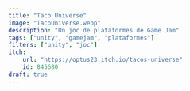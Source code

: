 ```yaml
---
title: "Taco Universe"
image: "TacoUniverse.webp"
description: "Un joc de plataformes de Game Jam"
tags: ["unity", "gamejam", "plataformes"]
filters: ["unity", "joc"]
itch:
    url: "https://optus23.itch.io/tacos-universe"
    id: 845680
draft: true
---
```

